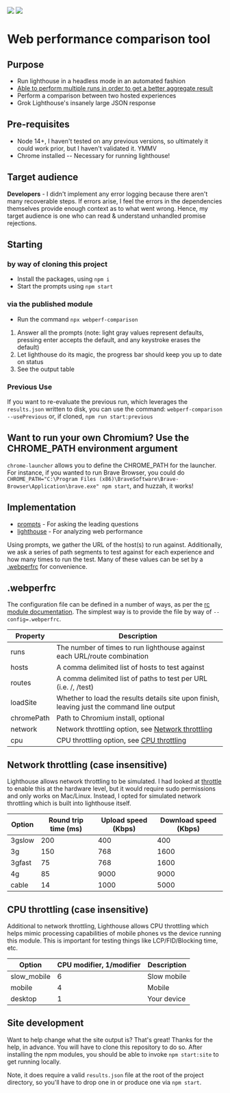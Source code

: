 <img src="https://img.shields.io/npm/v/webperf-comparison" /> <img src="https://img.shields.io/node/v/webperf-comparison" />

# Web performance comparison tool

## Purpose

- Run lighthouse in a headless mode in an automated fashion
- [Able to perform multiple runs in order to get a better aggregate result](https://github.com/GoogleChrome/lighthouse/blob/HEAD/docs/variability.md)
- Perform a comparison between two hosted experiences
- Grok Lighthouse's insanely large JSON response

## Pre-requisites

- Node 14+, I haven't tested on any previous versions, so ultimately it could work prior, but I haven't validated it. YMMV
- Chrome installed -- Necessary for running lighthouse!

## Target audience

**Developers** - I didn't implement any error logging because there aren't many recoverable steps. If errors arise, I feel the errors in the dependencies themselves provide enough context as to what went wrong. Hence, my target audience is one who can read & understand unhandled promise rejections.

## Starting

### by way of cloning this project

- Install the packages, using `npm i`
- Start the prompts using `npm start`

### via the published module

- Run the command `npx webperf-comparison`

1. Answer all the prompts (note: light gray values represent defaults, pressing enter accepts the default, and any keystroke erases the default)
1. Let lighthouse do its magic, the progress bar should keep you up to date on status
1. See the output table

### Previous Use

If you want to re-evaluate the previous run, which leverages the `results.json` written to disk, you can use the command: `webperf-comparison --usePrevious` or, if cloned, `npm run start:previous`

## Want to run your own Chromium? Use the CHROME_PATH environment argument

`chrome-launcher` allows you to define the CHROME_PATH for the launcher. For instance, if you wanted to run Brave Browser, you could do `CHROME_PATH="C:\Program Files (x86)\BraveSoftware\Brave-Browser\Application\brave.exe" npm start`, and huzzah, it works!

## Implementation

- [prompts](https://www.npmjs.com/package/prompts) - For asking the leading questions
- [lighthouse](https://www.npmjs.com/package/lighthouse) - For analyzing web performance

Using prompts, we gather the URL of the host(s) to run against. Additionally, we ask a series of path segments to test against for each experience and how many times to run the test. Many of these values can be set by a [.webperfrc](#webperfc) for convenience.

## <a name="webperfc"></a> .webperfrc

The configuration file can be defined in a number of ways, as per the [rc module documentation](https://www.npmjs.com/package/rc). The simplest way is to provide the file by way of `--config=.webperfrc`.

| Property      | Description                                                                                |
| ------------- | ------------------------------------------------------------------------------------------ |
| runs          | The number of times to run lighthouse against each URL/route combination                   |
| hosts        | A comma delimited list of hosts to test against |
| routes        | A comma delimited list of paths to test per URL (i.e. /, /test)                            |
| loadSite      | Whether to load the results details site upon finish, leaving just the command line output |
| chromePath    | Path to Chromium install, optional                                                         |
| network | Network throttling option, see [Network throttling](#network_throttling) |
| cpu | CPU throttling option, see [CPU throttling](#cpu_throttling) |

## <a name="network_throttling"></a> Network throttling (case insensitive)

Lighthouse allows network throttling to be simulated. I had looked at [throttle](https://www.sitespeed.io/documentation/throttle/) to enable this at the hardware level, but it would require sudo permissions and only works on Mac/Linux. Instead, I opted for simulated network throttling which is built into lighthouse itself.

| Option | Round trip time (ms) | Upload speed (Kbps) | Download speed (Kbps) |
| ------ | -------------------- | ------------------- | --------------------- |
| 3gslow | 200                  | 400                 | 400                   |
| 3g     | 150                  | 768                 | 1600                  |
| 3gfast | 75                   | 768                 | 1600                  |
| 4g     | 85                   | 9000                | 9000                  |
| cable  | 14                   | 1000                | 5000                  |

## <a name="cpu_throttling"></a> CPU throttling (case insensitive)

Additional to network throttling, Lighthouse allows CPU throttling which helps mimic processing capabilities of mobile phones vs the device running this module. This is important for testing things like LCP/FID/Blocking time, etc.

| Option      | CPU modifier, 1/modifier | Description |
| ----------- | ------------------------ | ----------- |
| slow_mobile | 6                        | Slow mobile |
| mobile      | 4                        | Mobile      |
| desktop     | 1                        | Your device |
## Site development

Want to help change what the site output is? That's great! Thanks for the help, in advance. You will have to clone this repository to do so. After installing the npm modules, you should be able to invoke `npm start:site` to get running locally.

Note, it does require a valid `results.json` file at the root of the project directory, so you'll have to drop one in or produce one via `npm start`.
